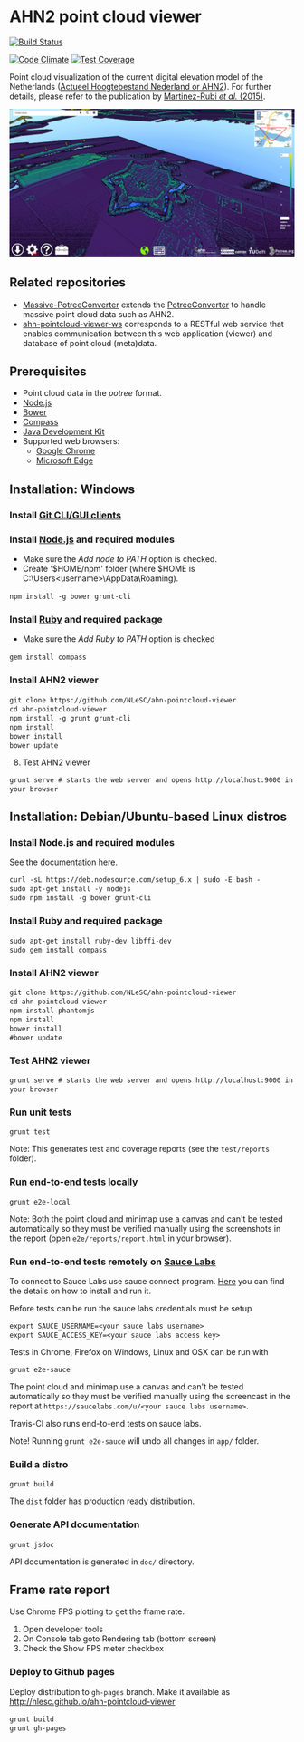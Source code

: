 AHN2 point cloud viewer
=====================

[![Build Status](https://travis-ci.org/NLeSC/ahn-pointcloud-viewer.svg)](https://travis-ci.org/NLeSC/ahn-pointcloud-viewer)

[![Code Climate](https://codeclimate.com/github/NLeSC/ahn-pointcloud-viewer/badges/gpa.svg)](https://codeclimate.com/github/NLeSC/ahn-pointcloud-viewer)
[![Test Coverage](https://codeclimate.com/github/NLeSC/ahn-pointcloud-viewer/badges/coverage.svg)](https://codeclimate.com/github/NLeSC/ahn-pointcloud-viewer/coverage)

Point cloud visualization of the current digital elevation model of the Netherlands ([Actueel Hoogtebestand Nederland or AHN2](http://www.ahn.nl/)). For further details, please refer to the publication by [Martinez-Rubi _et al._ (2015)](http://dx.doi.org/10.13140/RG.2.1.1731.4326/1).

![Willemstad in the AHN2 viewer](/doc/ahn2-screenshot.png "screenshot of ahn2 viewer showing willemstad")

Related repositories
--------------------

- [Massive-PotreeConverter](https://github.com/NLeSC/Massive-PotreeConverter) extends the [PotreeConverter](https://github.com/potree/PotreeConverter) to handle massive point cloud data such as AHN2.
- [ahn-pointcloud-viewer-ws](https://github.com/NLeSC/ahn-pointcloud-viewer-ws) corresponds to a RESTful web service that enables communication between this web application (viewer) and database of point cloud (meta)data.


Prerequisites
-------------

* Point cloud data in the _potree_ format.
* [Node.js](http://nodejs.org/)
* [Bower](http://bower.io)
* [Compass](http://compass-style.org)
* [Java Development Kit](https://www.java.com/)
* Supported web browsers:
  * [Google Chrome](https://www.google.com/chrome/)
  * [Microsoft Edge](http://www.microsoft.com/en-us/windows/microsoft-edge)

Installation: Windows
---------------------

### Install [Git CLI/GUI clients](http://git-scm.com/downloads)

### Install [Node.js](http://nodejs.org/) and required modules

* Make sure the _Add node to PATH_ option is checked.
* Create '$HOME/npm' folder (where $HOME is C:\Users\<username>\AppData\Roaming).

`npm install -g bower grunt-cli`

### Install [Ruby](http://rubyinstaller.org/) and required package

* Make sure the _Add Ruby to PATH_ option is checked

`gem install compass`

### Install AHN2 viewer

```
git clone https://github.com/NLeSC/ahn-pointcloud-viewer
cd ahn-pointcloud-viewer
npm install -g grunt grunt-cli
npm install
bower install
bower update
```

8. Test AHN2 viewer

```
grunt serve # starts the web server and opens http://localhost:9000 in your browser
```


Installation: Debian/Ubuntu-based Linux distros
-----------------------------------------------

### Install Node.js and required modules

See the documentation [here](https://nodejs.org/en/download/package-manager/#debian-and-ubuntu-based-linux-distributions).

```
curl -sL https://deb.nodesource.com/setup_6.x | sudo -E bash -
sudo apt-get install -y nodejs
sudo npm install -g bower grunt-cli
```

### Install Ruby and required package

```
sudo apt-get install ruby-dev libffi-dev
sudo gem install compass
```

### Install AHN2 viewer

```
git clone https://github.com/NLeSC/ahn-pointcloud-viewer
cd ahn-pointcloud-viewer
npm install phantomjs
npm install
bower install
#bower update
```

### Test AHN2 viewer

```
grunt serve # starts the web server and opens http://localhost:9000 in your browser
```

### Run unit tests

```
grunt test
```

Note: This generates test and coverage reports (see the `test/reports` folder).

### Run end-to-end tests locally

```
grunt e2e-local
```

Note: Both the point cloud and minimap use a canvas and can't be tested automatically so they must be verified manually using the screenshots in the report (open `e2e/reports/report.html` in your browser).

### Run end-to-end tests remotely on [Sauce Labs](https://saucelabs.com/)

To connect to Sauce Labs use sauce connect program. [Here](https://docs.saucelabs.com/reference/sauce-connect/) you can find the details on how to install and run it.

Before tests can be run the sauce labs credentials must be setup

```
export SAUCE_USERNAME=<your sauce labs username>
export SAUCE_ACCESS_KEY=<your sauce labs access key>
```

Tests in Chrome, Firefox on Windows, Linux and OSX can be run with
```
grunt e2e-sauce
```

The point cloud and minimap use a canvas and can't be tested automatically so they must be verified manually using the screencast in the report at `https://saucelabs.com/u/<your sauce labs username>`.

Travis-CI also runs end-to-end tests on sauce labs.

Note! Running `grunt e2e-sauce` will undo all changes in `app/` folder.

### Build a distro

```
grunt build
```
The `dist` folder has production ready distribution.

### Generate API documentation

```
grunt jsdoc
```

API documentation is generated in `doc/` directory.

Frame rate report
----------------

Use Chrome FPS plotting to get the frame rate.
1. Open developer tools
2. On Console tab goto Rendering tab (bottom screen)
3. Check the Show FPS meter checkbox

### Deploy to Github pages

Deploy distribution to `gh-pages` branch.
Make it available as http://nlesc.github.io/ahn-pointcloud-viewer

```
grunt build
grunt gh-pages
```
